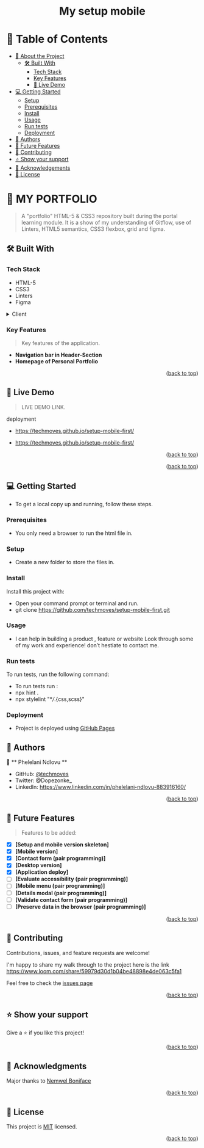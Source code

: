 <a name="readme-top"></a>

<div align="center">

  <h1><b>My setup mobile</b></h1>

</div>

<!-- TABLE OF CONTENTS -->

# 📗 Table of Contents

- [📖 About the Project](#about-project)
  - [🛠 Built With](#built-with)
    - [Tech Stack](#tech-stack)
    - [Key Features](#key-features)
    - [🚀 Live Demo](#live-demo)
- [💻 Getting Started](#getting-started)
  - [Setup](#setup)
  - [Prerequisites](#prerequisites)
  - [Install](#install)
  - [Usage](#usage)
  - [Run tests](#run-tests)
  - [Deployment](#triangular_flag_on_post-deployment)
- [👥 Authors](#authors)
- [🔭 Future Features](#future-features)
- [🤝 Contributing](#contributing)
- [⭐️ Show your support](#support)
- [🙏 Acknowledgements](#acknowledgements)
- [📝 License](#license)

<!-- PROJECT DESCRIPTION -->

# 📖 MY PORTFOLIO <a name="about-project"></a>

> A "portfolio" HTML-5 & CSS3 repository built during the portal learning module.
> It is a show of my understanding of Gitflow, use of Linters, HTML5 semantics, CSS3 flexbox, grid and figma.

## 🛠 Built With <a name="built-with"></a>

### Tech Stack <a name="tech-stack"></a>

- HTML-5
- CSS3
- Linters
- Figma

<details>
  <summary>Client</summary>
  <ul>
    <li><a href="https://github.com/techmoves/my-portfolio/blob/htmlcss1/.github/workflows/linters.yml">Linters</a></li>
    <li><a href="https://www.w3schools.com/html/">HTML</a></li>
    <li><a href="https://www.w3schools.com/css/">CSS</a></li>
  </ul>
</details>

<!-- Features -->

### Key Features <a name="key-features"></a>

> Key features of the application.

- **Navigation bar in Header-Section**
- **Homepage of Personal Portfolio**



<p align="right">(<a href="#readme-top">back to top</a>)</p>

<!-- LIVE DEMO -->
## 🚀 Live Demo <a name="live-demo"></a>

> LIVE DEMO LINK.

deployment
- https://techmoves.github.io/setup-mobile-first/

-  https://techmoves.github.io/setup-mobile-first/



<p align="right">(<a href="#readme-top">back to top</a>)</p>



<p align="right">(<a href="#readme-top">back to top</a>)</p>

<!-- GETTING STARTED -->

## 💻 Getting Started <a name="getting-started"></a>

- To get a local copy up and running, follow these steps.

### Prerequisites

- You only need a browser to run the html file in.

### Setup

- Create a new folder to store the files in.

### Install

Install this project with:

- Open your command prompt or terminal and run.
- git clone  https://github.com/techmoves/setup-mobile-first.git

### Usage

- I can help in building a product , feature or website Look through some of my work and experience! don’t hestiate to contact me.

### Run tests

To run tests, run the following command:

- To run tests run :
- npx hint .
- npx stylelint "\*_/_.{css,scss}"

### Deployment

- Project is deployed using [GitHub Pages](https://techmoves.github.io/setup-mobile-first/)




<!-- AUTHORS -->

## 👥 Authors <a name="authors"></a>

👤 ** Phelelani Ndlovu **

- GitHub: [@techmoves](https://github.com/techmoves)
- Twitter: @Dopezonke_
- LinkedIn: https://www.linkedin.com/in/phelelani-ndlovu-883916160/


<p align="right">(<a href="#readme-top">back to top</a>)</p>

<!-- FUTURE FEATURES -->

## 🔭 Future Features <a name="future-features"></a>

> Features to be added:

- [X] **[Setup and mobile version skeleton]**
- [X] **[Mobile version]**
- [X] **[Contact form (pair programming)]**
- [X] **[Desktop version]**
- [X] **[Application deploy]**
- [ ] **[Evaluate accessibility (pair programming)]**
- [ ] **[Mobile menu (pair programming)]**
- [ ] **[Details modal (pair programming)]**
- [ ] **[Validate contact form (pair programming)]**
- [ ] **[Preserve data in the browser (pair programming)]**

<p align="right">(<a href="#readme-top">back to top</a>)</p>

<!-- CONTRIBUTING -->

## 🤝 Contributing <a name="contributing"></a>

Contributions, issues, and feature requests are welcome!

I'm happy to share my walk through to the project here is the link https://www.loom.com/share/59979d30d1b04be48898e4de063c5fa1

Feel free to check the [issues page](https://github.com/techmoves/setup-mobile-first/issues/3)

<p align="right">(<a href="https://github.com/techmoves/setup-mobile-first/issues/3">back to top</a>)</p>

<!-- SUPPORT --> 

## ⭐️ Show your support <a name="support"></a>

Give a ⭐️ if you like this project!

<p align="right">(<a href="#readme-top">back to top</a>)</p>

<!-- ACKNOWLEDGEMENTS -->

## 🙏 Acknowledgments <a name="acknowledgements"></a>

Major thanks to [Nemwel Boniface](https://twitter.com/nemwel_bonie)

<p align="right">(<a href="#readme-top">back to top</a>)</p>

<!-- LICENSE -->

## 📝 License <a name="license"></a>

This project is [MIT](./LICENSE) licensed.

<p align="right">(<a href="#readme-top">back to top</a>)</p>
